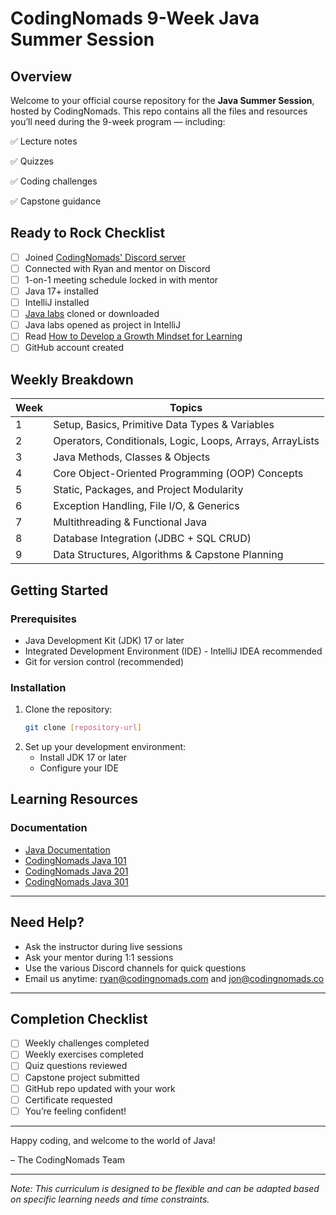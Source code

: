 # CodingNomads 9-Week Java Summer Session

## Overview

Welcome to your official course repository for the **Java Summer Session**, hosted by CodingNomads. This repo contains all the files and resources you’ll need during the 9-week program — including:

✅ Lecture notes  

✅ Quizzes 

✅ Coding challenges 

✅ Capstone guidance 

## Ready to Rock Checklist

* [ ] Joined [CodingNomads' Discord server](https://codingnomads.com/discord)
* [ ] Connected with Ryan and mentor on Discord
* [ ] 1-on-1 meeting schedule locked in with mentor
* [ ] Java 17+ installed
* [ ] IntelliJ installed
* [ ] [Java labs](https://github.com/CodingNomads/online-java-fundamentals) cloned or downloaded
* [ ] Java labs opened as project in IntelliJ
* [ ] Read [How to Develop a Growth Mindset for Learning](https://codingnomads.com/blog/how-to-develop-a-growth-mindset-for-learning)
* [ ] GitHub account created

## Weekly Breakdown

| Week | Topics                                                     |
| ---- | ---------------------------------------------------------- |
| 1    | Setup, Basics, Primitive Data Types & Variables           |
| 2    | Operators, Conditionals, Logic, Loops, Arrays, ArrayLists          |
| 3    | Java Methods, Classes & Objects              |
| 4    | Core Object-Oriented Programming (OOP) Concepts    |
| 5    | Static, Packages, and Project Modularity          |
| 6    | Exception Handling, File I/O, & Generics |
| 7    | Multithreading & Functional Java             |
| 8    | Database Integration (JDBC + SQL CRUD)               |
| 9    | Data Structures, Algorithms & Capstone Planning       |

## Getting Started

### Prerequisites
- Java Development Kit (JDK) 17 or later
- Integrated Development Environment (IDE) - IntelliJ IDEA recommended
- Git for version control (recommended)

### Installation
1. Clone the repository:
   ```bash
   git clone [repository-url]
   ```
2. Set up your development environment:
   - Install JDK 17 or later
   - Configure your IDE

## Learning Resources

### Documentation
- [Java Documentation](https://docs.oracle.com/en/java/)
- [CodingNomads Java 101](https://codingnomads.com/course/java-programming-101)
- [CodingNomads Java 201](https://codingnomads.com/course/java-programming-201)
- [CodingNomads Java 301](https://codingnomads.com/course/java-programming-301)

---

## Need Help?

* Ask the instructor during live sessions
* Ask your mentor during 1:1 sessions
* Use the various Discord channels for quick questions
* Email us anytime: [ryan@codingnomads.com](mailto:ryan@codingnomads.com) and [jon@codingnomads.co](mailto:jon@codingnomads.co)

---

## Completion Checklist

* [ ] Weekly challenges completed
* [ ] Weekly exercises completed
* [ ] Quiz questions reviewed
* [ ] Capstone project submitted
* [ ] GitHub repo updated with your work
* [ ] Certificate requested
* [ ] You’re feeling confident!

---

Happy coding, and welcome to the world of Java!

– The CodingNomads Team

---

*Note: This curriculum is designed to be flexible and can be adapted based on specific learning needs and time constraints.* 
